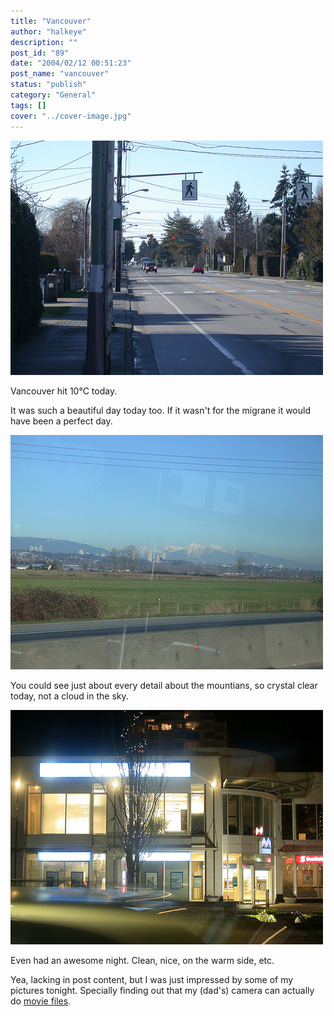 ```yaml
---
title: "Vancouver"
author: "halkeye"
description: ""
post_id: "89"
date: "2004/02/12 00:51:23"
post_name: "vancouver"
status: "publish"
category: "General"
tags: []
cover: "../cover-image.jpg"
---
```


![](4201503540_90927b8c13.jpg)

Vancouver hit 10°C today.

It was such a beautiful day today too. If it wasn't for the migrane it would have been a perfect day.

![](4201504108_86d884fef6.jpg)

You could see just about every detail about the mountians, so crystal clear today, not a cloud in the sky.

![](4201504634_37c8c23b35.jpg)

Even had an awesome night. Clean, nice, on the warm side, etc.

  

Yea, lacking in post content, but I was just impressed by some of my pictures tonight. Specially finding out that my (dad's) camera can actually do [movie files](https://www.flickr.com/photos/halkeye/4200749271/).
